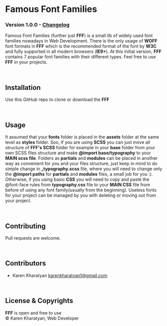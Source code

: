 # Famous Font Families
### Version 1.0.0  -  [Changelog](CHANGELOG.md)

Famous Font Families (further just **FFF**) is a small lib of widely used font families nowadays in Web Development. There is the only usage of **WOFF** font formats in **FFF** which is the recommended format of the font by **W3C** and fully supported in all modern browsers (**IE9+**). At this initial version, **FFF** contains 7 popular font families with their different types.
Feel free to use **FFF** in your projects.

&nbsp;
## Installation
Use this GitHub repo to clone or download the **FFF**

&nbsp;
## Usage
It assumed that your **fonts** folder is placed in the **assets** folder at the same level as **styles** folder. Soo, if you are using **SCSS** you can just move all structure of **FFF's SCSS** folder for example in your **base** folder from your own SCSS files structure and make **@import base/typography** to your **MAIN scss file**. Folders as **partials** and **modules** can be placed in another way as convenient for you and your files structure, just keep in mind to do simple change in **_typography.scss** file, where you will need to change only the **@import paths** for **partials** and **modules** files, a small job for you :). Otherwise, if you using basic **CSS** you will need to copy and paste the @font-face rules from **typography.css** file to your **MAIN CSS** file from before of using any font family(usually from the beginning). Useless fonts for your project can be managed by you with deleting or moving out from your project.

&nbsp;
## Contributing
Pull requests are welcome.

&nbsp;
## Contributors
- Karen Kharatyan <karenkharatyan1@gmail.com>

&nbsp;
## License & Copyrights
**FFF** is open and free to use\
© Karen Kharatyan, Web Developer